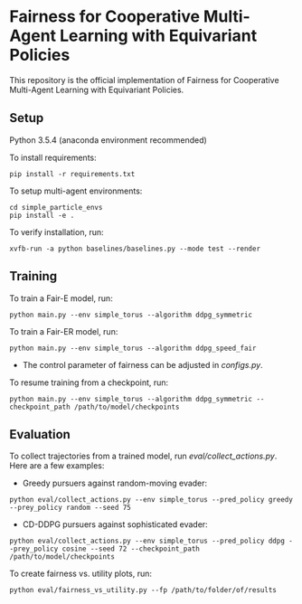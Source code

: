 # Fairness for Cooperative Multi-Agent Learning with Equivariant Policies

<!-- This repository is the official implementation of [My Paper Title](https://arxiv.org/abs/2030.12345).  -->
This repository is the official implementation of Fairness for Cooperative Multi-Agent Learning with Equivariant Policies.

## Setup
Python 3.5.4 (anaconda environment recommended)

To install requirements:
```
pip install -r requirements.txt
```
To setup multi-agent environments:
```
cd simple_particle_envs
pip install -e .
```

To verify installation, run:
```
xvfb-run -a python baselines/baselines.py --mode test --render
```

## Training

To train a Fair-E model, run:

```train
python main.py --env simple_torus --algorithm ddpg_symmetric
```

To train a Fair-ER model, run:

``` train
python main.py --env simple_torus --algorithm ddpg_speed_fair
```
* The control parameter of fairness can be adjusted in _configs.py_.

To resume training from a checkpoint, run:
```
python main.py --env simple_torus --algorithm ddpg_symmetric --checkpoint_path /path/to/model/checkpoints
```

## Evaluation

To collect trajectories from a trained model, run _eval/collect_actions.py_. Here are a few examples:
* Greedy pursuers against random-moving evader: 
```eval
python eval/collect_actions.py --env simple_torus --pred_policy greedy --prey_policy random --seed 75 
```
* CD-DDPG pursuers against sophisticated evader: 
```eval
python eval/collect_actions.py --env simple_torus --pred_policy ddpg --prey_policy cosine --seed 72 --checkpoint_path /path/to/model/checkpoints
```

To create fairness vs. utility plots, run:
```eval
python eval/fairness_vs_utility.py --fp /path/to/folder/of/results
```


<!-- 0.3: results/ddpg_speed_fair_simple_torus/exp_01_22_2023__14_03_55 -->

<!-- symm: results/ddpg_symmetric_simple_torus/exp_01_24_2023__21_06_09 -->